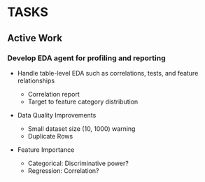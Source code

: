 # TASKS

## Active Work

### Develop EDA agent for profiling and reporting

- Handle table-level EDA such as correlations, tests, and feature relationships
  - Correlation report
  - Target to feature category distribution

- Data Quality Improvements
  - Small dataset size (10, 1000) warning
  - Duplicate Rows

- Feature Importance
  - Categorical: Discriminative power?
  - Regression: Correlation?

